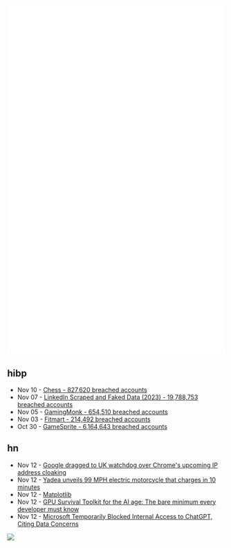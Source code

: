 ![Metrics](https://raw.githubusercontent.com/phixion/phixion/master/metrics.svg)

## hibp

<!--
for https://github.com/phixion/phixion/blob/main/.github/workflows/feeds.yml
-->
<!--START_SECTION:haveibeenpwnd-->
- Nov 10 - [Chess - 827,620 breached accounts](https://haveibeenpwned.com/PwnedWebsites#Chess)
- Nov 07 - [LinkedIn Scraped and Faked Data (2023) - 19,788,753 breached accounts](https://haveibeenpwned.com/PwnedWebsites#LinkedInScrape2023)
- Nov 05 - [GamingMonk - 654,510 breached accounts](https://haveibeenpwned.com/PwnedWebsites#GamingMonk)
- Nov 03 - [Fitmart - 214,492 breached accounts](https://haveibeenpwned.com/PwnedWebsites#Fitmart)
- Oct 30 - [GameSprite - 6,164,643 breached accounts](https://haveibeenpwned.com/PwnedWebsites#GameSprite)
<!--END_SECTION:haveibeenpwnd-->

## hn

<!--
for https://github.com/phixion/phixion/blob/main/.github/workflows/feeds.yml
-->
<!--START_SECTION:hn-->
- Nov 12 - [Google dragged to UK watchdog over Chrome's upcoming IP address cloaking](https://www.theregister.com/2023/11/11/google_proxy_plan_cma/)
- Nov 12 - [Yadea unveils 99 MPH electric motorcycle that charges in 10 minutes](https://electrek.co/2023/11/11/yadea-unveils-99-mph-electric-motorcycle-that-charges-in-10-minutes/)
- Nov 12 - [Matplotlib](https://matplotlib.org/)
- Nov 12 - [GPU Survival Toolkit for the AI age: The bare minimum every developer must know](https://journal.hexmos.com/gpu-survival-toolkit/)
- Nov 12 - [Microsoft Temporarily Blocked Internal Access to ChatGPT, Citing Data Concerns](https://www.wsj.com/tech/microsoft-temporarily-blocked-internal-access-to-chatgpt-citing-data-concerns-c1ca475d)
<!--END_SECTION:hn-->

<!--
for https://yhype.me
-->
![](https://hit.yhype.me/github/profile?user_id=13013670)
